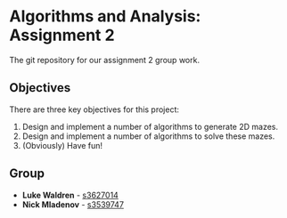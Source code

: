 # Algorithms and Analysis: Assignment 2
The git repository for our assignment 2 group work.

## Objectives
There are three key objectives for this project:
 1. Design and implement a number of algorithms to generate 2D mazes.
 2. Design and implement a number of algorithms to solve these mazes.
 3. (Obviously) Have fun!

## Group
 * **Luke Waldren** - [s3627014](mailto:s3627014@student.rmit.edu.au)
 * **Nick Mladenov** - [s3539747](mailto:s3539747@student.rmit.edu.au)
